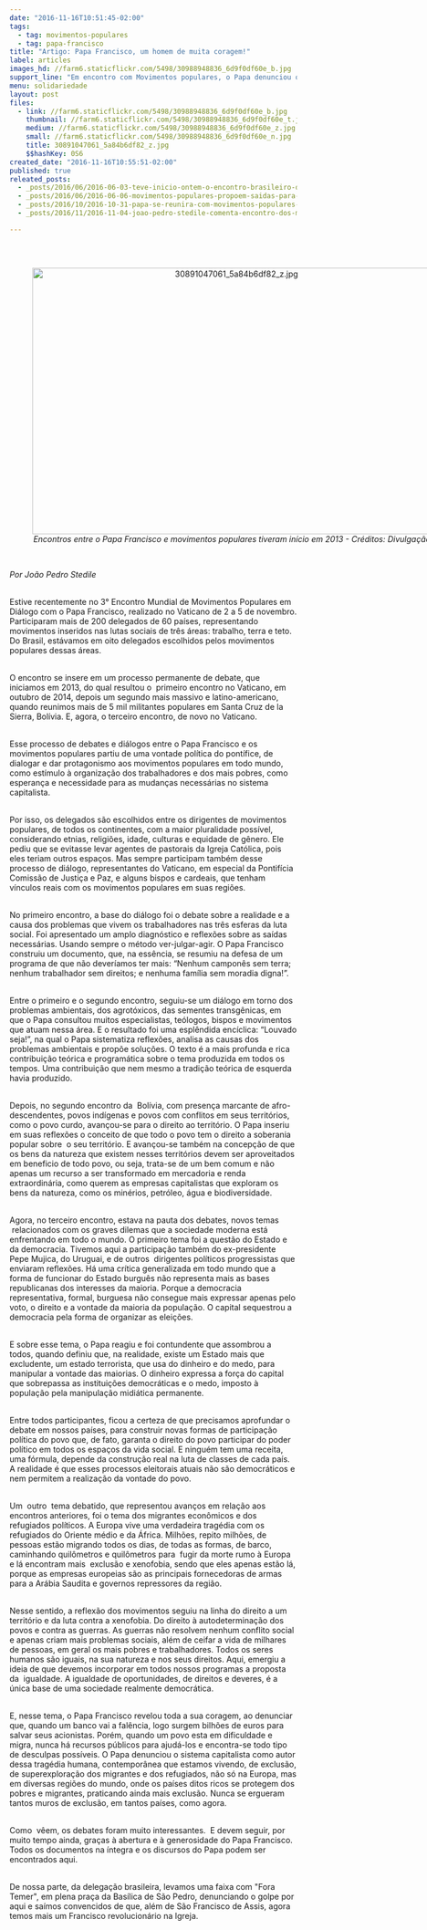 ```yaml
---
date: "2016-11-16T10:51:45-02:00"
tags:
  - tag: movimentos-populares
  - tag: papa-francisco
title: "Artigo: Papa Francisco, um homem de muita coragem!"
label: articles
images_hd: //farm6.staticflickr.com/5498/30988948836_6d9f0df60e_b.jpg
support_line: "Em encontro com Movimentos populares, o Papa denunciou o sistema capitalista como autor da tragédia humana de exclusão, de superexploração dos migrantes e dos refugiados que vivemos "
menu: solidariedade
layout: post
files:
  - link: //farm6.staticflickr.com/5498/30988948836_6d9f0df60e_b.jpg
    thumbnail: //farm6.staticflickr.com/5498/30988948836_6d9f0df60e_t.jpg
    medium: //farm6.staticflickr.com/5498/30988948836_6d9f0df60e_z.jpg
    small: //farm6.staticflickr.com/5498/30988948836_6d9f0df60e_n.jpg
    title: 30891047061_5a84b6df82_z.jpg
    $$hashKey: 0S6
created_date: "2016-11-16T10:55:51-02:00"
published: true
releated_posts:
  - _posts/2016/06/2016-06-03-teve-inicio-ontem-o-encontro-brasileiro-de-movimentos-populares-em-dialogo-com-o-papa-francisco.md
  - _posts/2016/06/2016-06-06-movimentos-populares-propoem-saidas-para-crise-socioambiental-a-papa-francisco.md
  - _posts/2016/10/2016-10-31-papa-se-reunira-com-movimentos-populares-para-discutir-agenda-social.md
  - _posts/2016/11/2016-11-04-joao-pedro-stedile-comenta-encontro-dos-movimentos-populares-com-papa-francisco.md

---
```

<p>&nbsp;</p>

<div style="text-align:center">
<figure class="image" style="display:inline-block"><img alt="30891047061_5a84b6df82_z.jpg" height="467" src="//farm6.staticflickr.com/5498/30988948836_6d9f0df60e_b.jpg" width="700" />
<figcaption><em>Encontros entre o Papa Francisco e movimentos populares tiveram in&iacute;cio em 2013 - Cr&eacute;ditos: Divulga&ccedil;&atilde;o</em></figcaption>
</figure>
</div>

<p><br />
<em>Por Jo&atilde;o Pedro Stedile</em></p>

<p><br />
Estive recentemente no 3&deg; Encontro Mundial de Movimentos Populares em Di&aacute;logo com o Papa Francisco, realizado no Vaticano de 2 a 5 de novembro. Participaram mais de 200 delegados de 60 pa&iacute;ses, representando movimentos inseridos nas lutas sociais de tr&ecirc;s &aacute;reas: trabalho, terra e teto. Do Brasil, est&aacute;vamos em oito delegados escolhidos pelos movimentos populares dessas &aacute;reas.</p>

<p><br />
O encontro se insere em um processo permanente de debate, que iniciamos em 2013, do qual resultou o &nbsp;primeiro encontro no Vaticano, em outubro de 2014, depois um segundo mais massivo e latino-americano, quando reunimos mais de 5 mil militantes populares em Santa Cruz de la Sierra, Bol&iacute;via. E, agora, o terceiro encontro, de novo no Vaticano.</p>

<p><br />
Esse processo de debates e di&aacute;logos entre o Papa Francisco e os movimentos populares partiu de uma vontade pol&iacute;tica do pont&iacute;fice, de dialogar e dar protagonismo aos movimentos populares em todo mundo, como est&iacute;mulo &agrave; organiza&ccedil;&atilde;o dos trabalhadores e dos mais pobres, como esperan&ccedil;a e necessidade para as mudan&ccedil;as necess&aacute;rias no sistema capitalista.</p>

<p><br />
Por isso, os delegados s&atilde;o escolhidos entre os dirigentes de movimentos populares, de todos os continentes, com a maior pluralidade poss&iacute;vel, considerando etnias, religi&otilde;es, idade, culturas e equidade de g&ecirc;nero. Ele pediu que se evitasse levar agentes de pastorais da Igreja Cat&oacute;lica, pois eles teriam outros espa&ccedil;os. Mas sempre participam tamb&eacute;m desse processo de di&aacute;logo, representantes do Vaticano, em especial da Pontif&iacute;cia Comiss&atilde;o de Justi&ccedil;a e Paz, e alguns bispos e cardeais, que tenham v&iacute;nculos reais com os movimentos populares em suas regi&otilde;es.</p>

<p><br />
No primeiro encontro, a base do di&aacute;logo foi o debate sobre a realidade e a causa dos problemas que vivem os trabalhadores nas tr&ecirc;s esferas da luta social. Foi apresentado um amplo diagn&oacute;stico e reflex&otilde;es sobre as sa&iacute;das necess&aacute;rias. Usando sempre o m&eacute;todo ver-julgar-agir. O Papa Francisco construiu um documento, que, na ess&ecirc;ncia, se resumiu na defesa de um programa de que n&atilde;o dever&iacute;amos ter mais: &ldquo;Nenhum campon&ecirc;s sem terra; nenhum trabalhador sem direitos; e nenhuma fam&iacute;lia sem moradia digna!&rdquo;.</p>

<p><br />
Entre o primeiro e o segundo encontro, seguiu-se um di&aacute;logo em torno dos problemas ambientais, dos agrot&oacute;xicos, das sementes transg&ecirc;nicas, em que o Papa consultou muitos especialistas, te&oacute;logos, bispos e movimentos que atuam nessa &aacute;rea. E o resultado foi uma espl&ecirc;ndida enc&iacute;clica: &ldquo;Louvado seja!&rdquo;, na qual o Papa sistematiza reflex&otilde;es, analisa as causas dos problemas ambientais e prop&otilde;e solu&ccedil;&otilde;es. O texto &eacute; a mais profunda e rica contribui&ccedil;&atilde;o te&oacute;rica e program&aacute;tica sobre o tema produzida em todos os tempos. Uma contribui&ccedil;&atilde;o que nem mesmo a tradi&ccedil;&atilde;o te&oacute;rica de esquerda havia produzido.</p>

<p><br />
Depois, no segundo encontro da &nbsp;Bol&iacute;via, com presen&ccedil;a marcante de afro-descendentes, povos ind&iacute;genas e povos com conflitos em seus territ&oacute;rios, como o povo curdo, avan&ccedil;ou-se para o direito ao territ&oacute;rio. O Papa&nbsp;inseriu em suas reflex&otilde;es o conceito de que todo o povo tem o direito a soberania popular sobre &nbsp;o seu territ&oacute;rio. E avan&ccedil;ou-se tamb&eacute;m na concep&ccedil;&atilde;o de que os bens da natureza que existem nesses territ&oacute;rios devem ser aproveitados em beneficio de todo povo, ou seja, trata-se de um bem comum e n&atilde;o apenas um recurso a ser transformado em mercadoria e renda extraordin&aacute;ria, como querem as empresas capitalistas que exploram os bens da natureza, como os min&eacute;rios, petr&oacute;leo, &aacute;gua e biodiversidade.</p>

<p><br />
Agora, no terceiro encontro, estava na pauta dos debates, novos temas &nbsp;relacionados com os graves dilemas que a sociedade moderna est&aacute; enfrentando em todo o mundo. O primeiro tema foi a quest&atilde;o do Estado e da democracia. Tivemos aqui a participa&ccedil;&atilde;o tamb&eacute;m do ex-presidente Pepe Mujica, do Uruguai, e de outros &nbsp;dirigentes pol&iacute;ticos progressistas que enviaram reflex&otilde;es. H&aacute; uma cr&iacute;tica generalizada em todo mundo que a forma de funcionar do Estado burgu&ecirc;s n&atilde;o representa mais as bases republicanas dos interesses da maioria. Porque a democracia representativa, formal, burguesa n&atilde;o consegue mais expressar apenas pelo voto, o direito e a vontade da maioria da popula&ccedil;&atilde;o. O capital sequestrou a democracia pela forma de organizar as elei&ccedil;&otilde;es.</p>

<p><br />
E sobre esse tema, o Papa reagiu e foi contundente que assombrou a todos, quando definiu que, na realidade, existe um Estado mais que excludente, um estado terrorista, que usa do dinheiro e do medo, para manipular a vontade das maiorias. O dinheiro expressa a for&ccedil;a do capital que sobrepassa as institui&ccedil;&otilde;es democr&aacute;ticas e o medo, imposto &agrave; popula&ccedil;&atilde;o pela manipula&ccedil;&atilde;o midi&aacute;tica permanente.</p>

<p><br />
Entre todos participantes, ficou a certeza de que precisamos aprofundar o debate em nossos pa&iacute;ses, para construir novas formas de participa&ccedil;&atilde;o pol&iacute;tica do povo que, de fato, garanta o direito do povo participar do poder pol&iacute;tico em todos os espa&ccedil;os da vida social. E ningu&eacute;m tem uma receita, uma f&oacute;rmula, depende da constru&ccedil;&atilde;o real na luta de classes de cada pa&iacute;s. A realidade &eacute; que esses processos eleitorais atuais n&atilde;o s&atilde;o democr&aacute;ticos e nem permitem a realiza&ccedil;&atilde;o da vontade do povo.</p>

<p><br />
Um &nbsp;outro &nbsp;tema debatido, que representou avan&ccedil;os em rela&ccedil;&atilde;o aos encontros anteriores, foi o tema dos migrantes econ&ocirc;micos e dos refugiados pol&iacute;ticos. A Europa vive uma verdadeira trag&eacute;dia com os refugiados do Oriente m&eacute;dio e da &Aacute;frica. Milh&otilde;es, repito milh&otilde;es, de pessoas est&atilde;o migrando todos os dias, de todas as formas, de barco, caminhando quil&ocirc;metros e quil&ocirc;metros para &nbsp;fugir da morte rumo &agrave; Europa e l&aacute; encontram mais &nbsp;exclus&atilde;o e xenofobia, sendo que eles apenas est&atilde;o l&aacute;, porque as empresas europeias s&atilde;o as principais fornecedoras de armas para a Ar&aacute;bia Saudita e governos repressores da regi&atilde;o.</p>

<p><br />
Nesse sentido, a reflex&atilde;o dos movimentos seguiu na linha do direito a um territ&oacute;rio e da luta contra a xenofobia. Do direito &agrave; autodetermina&ccedil;&atilde;o dos povos e contra as guerras. As guerras n&atilde;o resolvem nenhum conflito social e apenas criam mais problemas sociais, al&eacute;m de ceifar a vida de milhares de pessoas, em geral os mais pobres e trabalhadores. Todos os seres humanos s&atilde;o iguais, na sua natureza e nos seus direitos. Aqui, emergiu a ideia de que devemos incorporar em todos nossos programas a proposta da &nbsp;igualdade. A igualdade de oportunidades, de direitos e deveres, &eacute; a &uacute;nica base de uma sociedade realmente democr&aacute;tica.</p>

<p><br />
E, nesse tema, o Papa Francisco revelou toda a sua coragem, ao denunciar que, quando um banco vai a fal&ecirc;ncia, logo surgem bilh&otilde;es de euros para salvar seus acionistas. Por&eacute;m, quando um povo esta em dificuldade e migra, nunca h&aacute; recursos p&uacute;blicos para ajud&aacute;-los e encontra-se todo tipo de desculpas poss&iacute;veis. O Papa denunciou o sistema capitalista como autor dessa trag&eacute;dia humana, contempor&acirc;nea que estamos vivendo, de exclus&atilde;o, de superexplora&ccedil;&atilde;o dos migrantes e dos refugiados, n&atilde;o s&oacute; na Europa, mas em diversas regi&otilde;es do mundo, onde os pa&iacute;ses ditos ricos se protegem dos pobres e migrantes, praticando ainda mais exclus&atilde;o. Nunca se ergueram tantos muros de exclus&atilde;o, em tantos pa&iacute;ses, como agora.</p>

<p><br />
Como &nbsp;v&ecirc;em, os debates foram muito interessantes. &nbsp;E devem seguir, por muito tempo ainda, gra&ccedil;as &agrave; abertura e &agrave; generosidade do Papa Francisco. Todos os documentos na &iacute;ntegra e os discursos do Papa podem ser encontrados aqui.</p>

<p><br />
De nossa parte, da delega&ccedil;&atilde;o brasileira, levamos uma faixa com &quot;Fora Temer&quot;, em plena pra&ccedil;a da Bas&iacute;lica de S&atilde;o Pedro, denunciando o golpe por aqui e sa&iacute;mos convencidos de que, al&eacute;m de S&atilde;o Francisco de Assis, agora temos mais um Francisco revolucion&aacute;rio na Igreja.</p>
